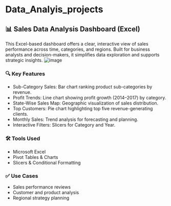 ﻿# Data_Analyis_projects
## 📊 Sales Data Analysis Dashboard (Excel)
This Excel-based dashboard offers a clear, interactive view of sales performance across time, categories, and regions. Built for business analysts and decision-makers, it simplifies data exploration and supports strategic insights.
![image](https://github.com/user-attachments/assets/94979826-5c52-47eb-a170-dcf669d60134)

### 🔍 Key Features
- Sub-Category Sales: Bar chart ranking product sub-categories by revenue.
- Profit Trends: Line chart showing profit growth (2014–2017) by category.
- State-Wise Sales Map: Geographic visualization of sales distribution.
- Top Customers: Pie chart highlighting top five revenue-generating clients.
- Monthly Sales: Trend analysis for forecasting and planning.
- Interactive Filters: Slicers for Category and Year.
 ### 🛠️ Tools Used
- Microsoft Excel
- Pivot Tables & Charts
- Slicers & Conditional Formatting
 ### ✅ Use Cases
- Sales performance reviews
- Customer and product analysis
- Regional strategy planning

